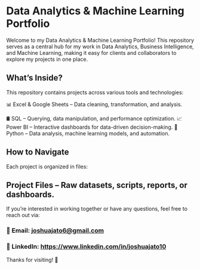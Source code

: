 # Data Analytics & Machine Learning Portfolio
Welcome to my Data Analytics & Machine Learning Portfolio! This repository serves as a central hub for my work in Data Analytics, Business Intelligence, and Machine Learning, making it easy for clients and collaborators to explore my projects in one place.

## What’s Inside?  
  
This repository contains projects across various tools and technologies:  

📊 Excel & Google Sheets – Data cleaning, transformation, and analysis.  

🛢 SQL – Querying, data manipulation, and performance optimization.
📈 Power BI – Interactive dashboards for data-driven decision-making.
🐍 Python – Data analysis, machine learning models, and automation.

## How to Navigate
Each project is organized in files:

## Project Files – Raw datasets, scripts, reports, or dashboards.

If you’re interested in working together or have any questions, feel free to reach out via:
### 📩 Email: joshuajato6@gmail.com
### 🔗 LinkedIn: https://www.linkedin.com/in/joshuajato10


Thanks for visiting! 🚀
